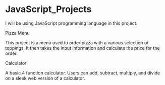 # JavaScript_Projects
 I will be using JavaScript programming language in this project.
 
Pizza Menu

This project is a menu used to order pizza with a various selection of toppings.  It then takes the input information and calculate the price for the order.
 
Calculator

A basic 4 function calculator.  Users can add, subtract, multiply, and divide on a sleek web version of a calculator.


